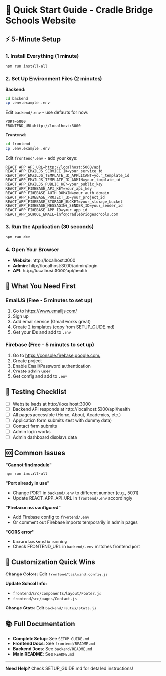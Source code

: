 # 🚀 Quick Start Guide - Cradle Bridge Schools Website

## ⚡ 5-Minute Setup

### 1. Install Everything (1 minute)

```bash
npm run install-all
```

### 2. Set Up Environment Files (2 minutes)

**Backend:**
```bash
cd backend
cp .env.example .env
```
Edit `backend/.env` - use defaults for now:
```env
PORT=5000
FRONTEND_URL=http://localhost:3000
```

**Frontend:**
```bash
cd frontend
cp .env.example .env
```
Edit `frontend/.env` - add your keys:
```env
REACT_APP_API_URL=http://localhost:5000/api
REACT_APP_EMAILJS_SERVICE_ID=your_service_id
REACT_APP_EMAILJS_TEMPLATE_ID_APPLICANT=your_template_id
REACT_APP_EMAILJS_TEMPLATE_ID_ADMIN=your_template_id
REACT_APP_EMAILJS_PUBLIC_KEY=your_public_key
REACT_APP_FIREBASE_API_KEY=your_api_key
REACT_APP_FIREBASE_AUTH_DOMAIN=your_auth_domain
REACT_APP_FIREBASE_PROJECT_ID=your_project_id
REACT_APP_FIREBASE_STORAGE_BUCKET=your_storage_bucket
REACT_APP_FIREBASE_MESSAGING_SENDER_ID=your_sender_id
REACT_APP_FIREBASE_APP_ID=your_app_id
REACT_APP_SCHOOL_EMAIL=info@cradlebridgeschools.com
```

### 3. Run the Application (30 seconds)

```bash
npm run dev
```

### 4. Open Your Browser

- **Website**: http://localhost:3000
- **Admin**: http://localhost:3000/admin/login
- **API**: http://localhost:5000/api/health

## 📝 What You Need First

### EmailJS (Free - 5 minutes to set up)
1. Go to https://www.emailjs.com/
2. Sign up
3. Add email service (Gmail works great)
4. Create 2 templates (copy from SETUP_GUIDE.md)
5. Get your IDs and add to `.env`

### Firebase (Free - 5 minutes to set up)
1. Go to https://console.firebase.google.com/
2. Create project
3. Enable Email/Password authentication
4. Create admin user
5. Get config and add to `.env`

## 🎯 Testing Checklist

- [ ] Website loads at http://localhost:3000
- [ ] Backend API responds at http://localhost:5000/api/health
- [ ] All pages accessible (Home, About, Academics, etc.)
- [ ] Application form submits (test with dummy data)
- [ ] Contact form submits
- [ ] Admin login works
- [ ] Admin dashboard displays data

## 🆘 Common Issues

**"Cannot find module"**
```bash
npm run install-all
```

**"Port already in use"**
- Change PORT in `backend/.env` to different number (e.g., 5001)
- Update REACT_APP_API_URL in `frontend/.env` accordingly

**"Firebase not configured"**
- Add Firebase config to `frontend/.env`
- Or comment out Firebase imports temporarily in admin pages

**"CORS error"**
- Ensure backend is running
- Check FRONTEND_URL in `backend/.env` matches frontend port

## 🎨 Customization Quick Wins

**Change Colors:**
Edit `frontend/tailwind.config.js`

**Update School Info:**
- `frontend/src/components/layout/Footer.js`
- `frontend/src/pages/Contact.js`

**Change Stats:**
Edit `backend/routes/stats.js`

## 📚 Full Documentation

- **Complete Setup**: See `SETUP_GUIDE.md`
- **Frontend Docs**: See `frontend/README.md`
- **Backend Docs**: See `backend/README.md`
- **Main README**: See `README.md`

---

**Need Help?** Check SETUP_GUIDE.md for detailed instructions!
